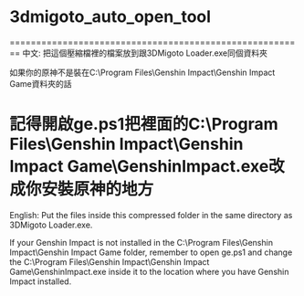 # 3dmigoto_auto_open_tool
========================================================
中文:
把這個壓縮檔裡的檔案放到跟3DMigoto Loader.exe同個資料夾

如果你的原神不是裝在C:\Program Files\Genshin Impact\Genshin Impact Game資料夾的話

記得開啟ge.ps1把裡面的C:\Program Files\Genshin Impact\Genshin Impact Game\GenshinImpact.exe改成你安裝原神的地方
========================================================
English:
Put the files inside this compressed folder in the same directory as 3DMigoto Loader.exe.

If your Genshin Impact is not installed in the C:\Program Files\Genshin Impact\Genshin Impact Game folder, remember to open ge.ps1 and change the C:\Program Files\Genshin Impact\Genshin Impact Game\GenshinImpact.exe inside it to the location where you have Genshin Impact installed.
